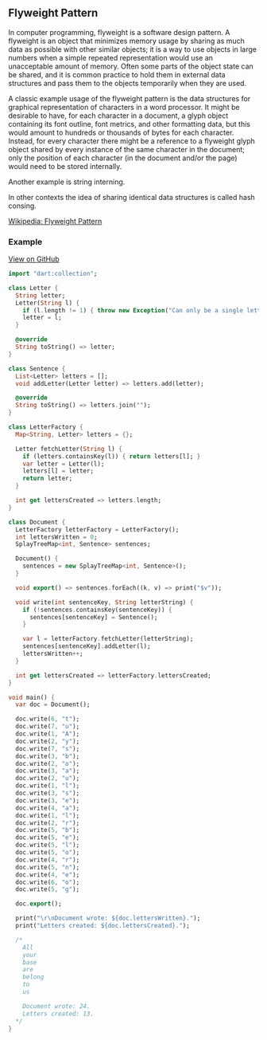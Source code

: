 ## Flyweight Pattern
In computer programming, flyweight is a software design pattern. A flyweight is an object that minimizes memory usage by sharing as much data as possible with other similar objects; it is a way to use objects in large numbers when a simple repeated representation would use an unacceptable amount of memory. Often some parts of the object state can be shared, and it is common practice to hold them in external data structures and pass them to the objects temporarily when they are used.

A classic example usage of the flyweight pattern is the data structures for graphical representation of characters in a word processor. It might be desirable to have, for each character in a document, a glyph object containing its font outline, font metrics, and other formatting data, but this would amount to hundreds or thousands of bytes for each character. Instead, for every character there might be a reference to a flyweight glyph object shared by every instance of the same character in the document; only the position of each character (in the document and/or the page) would need to be stored internally.

Another example is string interning.

In other contexts the idea of sharing identical data structures is called hash consing.

[Wikipedia: Flyweight Pattern](https://en.wikipedia.org/wiki/Flyweight_pattern)

### Example

[View on GitHub](https://github.com/scottt2/design-patterns-in-dart/tree/master/flyweight)

```dart
import "dart:collection";

class Letter {
  String letter;
  Letter(String l) {
    if (l.length != 1) { throw new Exception("Can only be a single letter"); }
    letter = l;
  }

  @override
  String toString() => letter;
}

class Sentence {
  List<Letter> letters = [];
  void addLetter(Letter letter) => letters.add(letter);

  @override
  String toString() => letters.join("");
}

class LetterFactory {
  Map<String, Letter> letters = {};

  Letter fetchLetter(String l) {
    if (letters.containsKey(l)) { return letters[l]; }
    var letter = Letter(l);
    letters[l] = letter;
    return letter;
  }

  int get lettersCreated => letters.length;
}

class Document {
  LetterFactory letterFactory = LetterFactory();
  int lettersWritten = 0;
  SplayTreeMap<int, Sentence> sentences;

  Document() {
    sentences = new SplayTreeMap<int, Sentence>();
  }

  void export() => sentences.forEach((k, v) => print("$v"));

  void write(int sentenceKey, String letterString) {
    if (!sentences.containsKey(sentenceKey)) {
      sentences[sentenceKey] = Sentence();
    }

    var l = letterFactory.fetchLetter(letterString);
    sentences[sentenceKey].addLetter(l);
    lettersWritten++;
  }

  int get lettersCreated => letterFactory.lettersCreated;
}

void main() {
  var doc = Document();

  doc.write(6, "t");
  doc.write(7, "u");
  doc.write(1, "A");
  doc.write(2, "y");
  doc.write(7, "s");
  doc.write(3, "b");
  doc.write(2, "o");
  doc.write(3, "a");
  doc.write(2, "u");
  doc.write(1, "l");
  doc.write(3, "s");
  doc.write(3, "e");
  doc.write(4, "a");
  doc.write(1, "l");
  doc.write(2, "r");
  doc.write(5, "b");
  doc.write(5, "e");
  doc.write(5, "l");
  doc.write(5, "o");
  doc.write(4, "r");
  doc.write(5, "n");
  doc.write(4, "e");
  doc.write(6, "o");
  doc.write(5, "g");

  doc.export();

  print("\r\nDocument wrote: ${doc.lettersWritten}.");
  print("Letters created: ${doc.lettersCreated}.");

  /*
    All
    your
    base
    are
    belong
    to
    us

    Document wrote: 24.
    Letters created: 13.
  */
}

